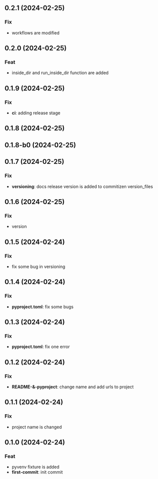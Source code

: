 ## 0.2.1 (2024-02-25)

### Fix

- workflows are modified

## 0.2.0 (2024-02-25)

### Feat

- inside_dir and run_inside_dir function are added

## 0.1.9 (2024-02-25)

### Fix

- **ci**: adding release stage

## 0.1.8 (2024-02-25)

## 0.1.8-b0 (2024-02-25)

## 0.1.7 (2024-02-25)

### Fix

- **versioning**: docs release version is added to commitizen version_files

## 0.1.6 (2024-02-25)

### Fix

- version

## 0.1.5 (2024-02-24)

### Fix

- fix some bug in versioning

## 0.1.4 (2024-02-24)

### Fix

- **pyproject.toml**: fix some bugs

## 0.1.3 (2024-02-24)

### Fix

- **pyproject.toml**: fix one error

## 0.1.2 (2024-02-24)

### Fix

- **README-&-pyproject**: change name and add urls to project

## 0.1.1 (2024-02-24)

### Fix

- project name is changed

## 0.1.0 (2024-02-24)

### Feat

- pyvenv fixture is added
- **first-commit**: init commit
